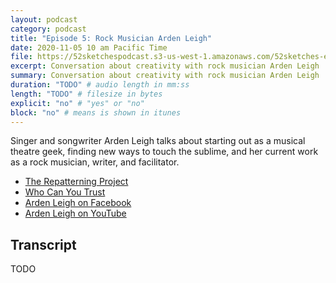 ```yaml
---
layout: podcast
category: podcast
title: "Episode 5: Rock Musician Arden Leigh"
date: 2020-11-05 10 am Pacific Time
file: https://52sketchespodcast.s3-us-west-1.amazonaws.com/52sketches-episode-005.mp3
excerpt: Conversation about creativity with rock musician Arden Leigh
summary: Conversation about creativity with rock musician Arden Leigh
duration: "TODO" # audio length in mm:ss
length: "TODO" # filesize in bytes
explicit: "no" # "yes" or "no"
block: "no" # means is shown in itunes
---
```


Singer and songwriter Arden Leigh talks about starting out as a musical theatre
geek, finding new ways to touch the sublime, and her current work as a rock
musician, writer, and facilitator.

- [The Repatterning Project](therepatterningproject.com)
- [Who Can You Trust](https://onerpm.lnk.to/whocanyoutrust)
- [Arden Leigh on Facebook](https://www.facebook.com/arden.leigh)
- [Arden Leigh on YouTube](https://www.youtube.com/user/ardensirens/videos)

## Transcript

TODO

